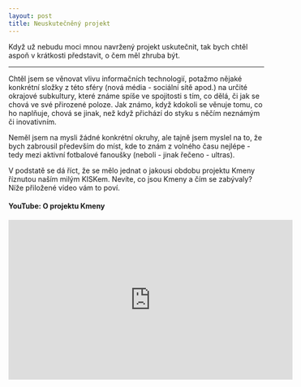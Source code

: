 ```yaml
---
layout: post
title: Neuskutečněný projekt
---
```


Když už nebudu moci mnou navržený projekt uskutečnit, tak bych chtěl aspoň v krátkosti představit, o čem měl zhruba být.

---

Chtěl jsem se věnovat vlivu informačních technologií, potažmo nějaké konkrétní složky z této sféry (nová média - sociální sítě apod.) na určité okrajové subkultury, které známe spíše ve spojitosti s tím, co dělá, či jak se chová ve své přirozené poloze. Jak známo, když kdokoli se věnuje tomu, co ho naplňuje, chová se jinak, než když přichází do styku s něčím neznámým či inovativním.

Neměl jsem na mysli žádné konkrétní okruhy, ale tajně jsem myslel na to, že bych zabrousil především do míst, kde to znám z volného času nejlépe - tedy mezi aktivní fotbalové fanoušky (neboli - jinak řečeno - ultras).

V podstatě se dá říct, že se mělo jednat o jakousi obdobu projektu Kmeny říznutou naším milým KISKem. Nevíte, co jsou Kmeny a čím se zabývaly? Níže přiložené video vám to poví.

<h4>YouTube: O projektu Kmeny</h4>

<iframe width="560" height="315" src="https://www.youtube.com/embed/baAZtif89ZI" frameborder="0" allowfullscreen></iframe>
